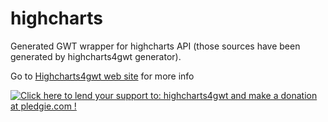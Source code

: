 highcharts
==========

Generated GWT wrapper for highcharts API (those sources have been generated by highcharts4gwt generator).

Go to [Highcharts4gwt web site](https://highcharts4gwt.github.io) for more info

<a href='https://pledgie.com/campaigns/27871'><img alt='Click here to lend your support to: highcharts4gwt and make a donation at pledgie.com !' src='https://pledgie.com/campaigns/27871.png?skin_name=chrome' border='0' ></a>

